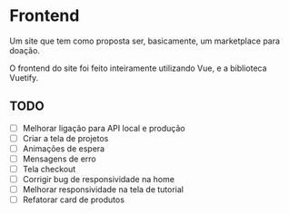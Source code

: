 # Frontend

Um site que tem como proposta ser, basicamente, um marketplace para doação.

O frontend do site foi feito inteiramente utilizando Vue, e a biblioteca Vuetify.

## TODO

- [ ] Melhorar ligação para API local e produção
- [ ] Criar a tela de projetos
- [ ] Animações de espera
- [ ] Mensagens de erro
- [ ] Tela checkout
- [ ] Corrigir bug de responsividade na home
- [ ] Melhorar responsividade na tela de tutorial
- [ ] Refatorar card de produtos

